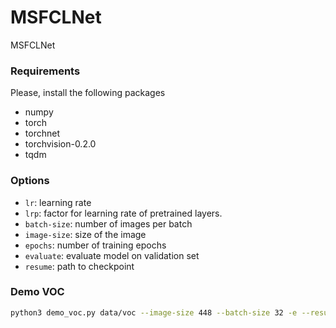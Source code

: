 # MSFCLNet
MSFCLNet
### Requirements
Please, install the following packages
- numpy
- torch 
- torchnet
- torchvision-0.2.0
- tqdm
### Options
- `lr`: learning rate
- `lrp`: factor for learning rate of pretrained layers. 
- `batch-size`: number of images per batch
- `image-size`: size of the image
- `epochs`: number of training epochs
- `evaluate`: evaluate model on validation set
- `resume`: path to checkpoint
### Demo VOC 
```sh
python3 demo_voc.py data/voc --image-size 448 --batch-size 32 -e --resume checkpoint/voc/voc_checkpoint.pth.tar
